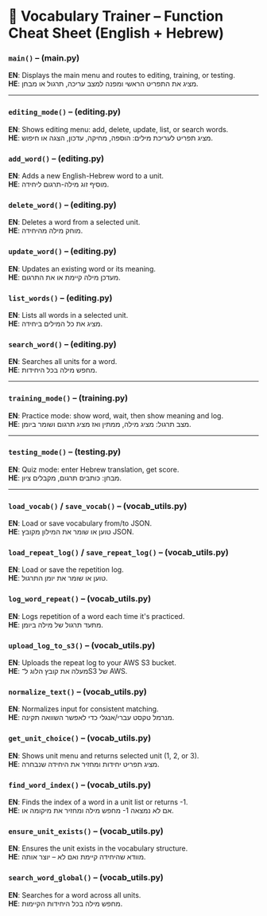 
# 📘 Vocabulary Trainer – Function Cheat Sheet (English + Hebrew)

### `main()` – (main.py)  
**EN**: Displays the main menu and routes to editing, training, or testing.  
**HE**: מציג את התפריט הראשי ומפנה למצב עריכה, תרגול או מבחן.

---

### `editing_mode()` – (editing.py)  
**EN**: Shows editing menu: add, delete, update, list, or search words.  
**HE**: מציג תפריט לעריכת מילים: הוספה, מחיקה, עדכון, הצגה או חיפוש.

### `add_word()` – (editing.py)  
**EN**: Adds a new English-Hebrew word to a unit.  
**HE**: מוסיף זוג מילה-תרגום ליחידה.

### `delete_word()` – (editing.py)  
**EN**: Deletes a word from a selected unit.  
**HE**: מוחק מילה מהיחידה.

### `update_word()` – (editing.py)  
**EN**: Updates an existing word or its meaning.  
**HE**: מעדכן מילה קיימת או את התרגום.

### `list_words()` – (editing.py)  
**EN**: Lists all words in a selected unit.  
**HE**: מציג את כל המילים ביחידה.

### `search_word()` – (editing.py)  
**EN**: Searches all units for a word.  
**HE**: מחפש מילה בכל היחידות.

---

### `training_mode()` – (training.py)  
**EN**: Practice mode: show word, wait, then show meaning and log.  
**HE**: מצב תרגול: מציג מילה, ממתין ואז מציג תרגום ושומר ביומן.

---

### `testing_mode()` – (testing.py)  
**EN**: Quiz mode: enter Hebrew translation, get score.  
**HE**: מבחן: כותבים תרגום, מקבלים ציון.

---

### `load_vocab()` / `save_vocab()` – (vocab_utils.py)  
**EN**: Load or save vocabulary from/to JSON.  
**HE**: טוען או שומר את המילון מקובץ JSON.

### `load_repeat_log()` / `save_repeat_log()` – (vocab_utils.py)  
**EN**: Load or save the repetition log.  
**HE**: טוען או שומר את יומן התרגול.

### `log_word_repeat()` – (vocab_utils.py)  
**EN**: Logs repetition of a word each time it's practiced.  
**HE**: מתעד תרגול של מילה ביומן.

### `upload_log_to_s3()` – (vocab_utils.py)  
**EN**: Uploads the repeat log to your AWS S3 bucket.  
**HE**: מעלה את קובץ הלוג ל־S3 של AWS.

### `normalize_text()` – (vocab_utils.py)  
**EN**: Normalizes input for consistent matching.  
**HE**: מנרמל טקסט עברי/אנגלי כדי לאפשר השוואה תקינה.

### `get_unit_choice()` – (vocab_utils.py)  
**EN**: Shows unit menu and returns selected unit (1, 2, or 3).  
**HE**: מציג תפריט יחידות ומחזיר את היחידה שנבחרה.

### `find_word_index()` – (vocab_utils.py)  
**EN**: Finds the index of a word in a unit list or returns -1.  
**HE**: מחפש מילה ומחזיר את מיקומה או ‎-1‎ אם לא נמצאה.

### `ensure_unit_exists()` – (vocab_utils.py)  
**EN**: Ensures the unit exists in the vocabulary structure.  
**HE**: מוודא שהיחידה קיימת ואם לא – יוצר אותה.

### `search_word_global()` – (vocab_utils.py)  
**EN**: Searches for a word across all units.  
**HE**: מחפש מילה בכל היחידות הקיימות.
